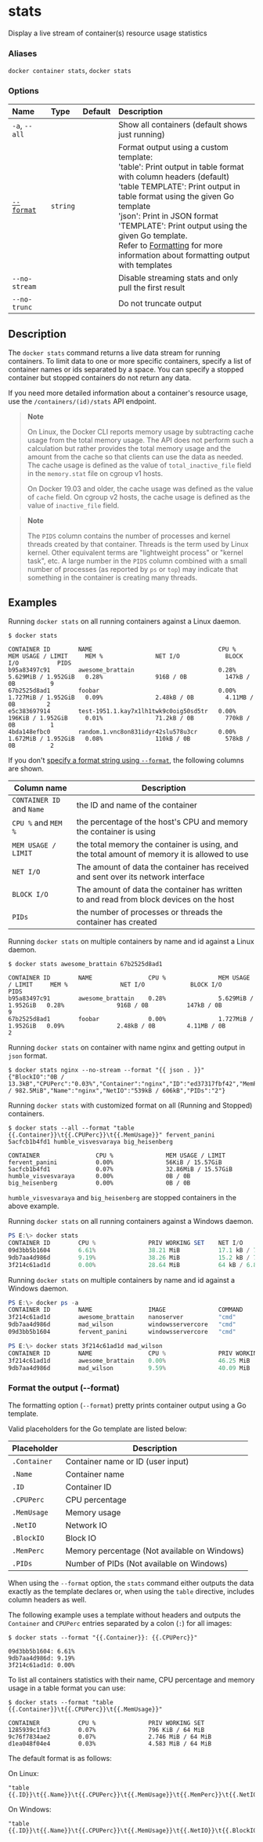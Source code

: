 # stats

<!---MARKER_GEN_START-->
Display a live stream of container(s) resource usage statistics

### Aliases

`docker container stats`, `docker stats`

### Options

| Name                  | Type     | Default | Description                                                                                                                                                                                                                                                                                                                                                                                                                          |
|:----------------------|:---------|:--------|:-------------------------------------------------------------------------------------------------------------------------------------------------------------------------------------------------------------------------------------------------------------------------------------------------------------------------------------------------------------------------------------------------------------------------------------|
| `-a`, `--all`         |          |         | Show all containers (default shows just running)                                                                                                                                                                                                                                                                                                                                                                                     |
| [`--format`](#format) | `string` |         | Format output using a custom template:<br>'table':            Print output in table format with column headers (default)<br>'table TEMPLATE':   Print output in table format using the given Go template<br>'json':             Print in JSON format<br>'TEMPLATE':         Print output using the given Go template.<br>Refer to [Formatting](https://docs.docker.com/go/formatting/) for more information about formatting output with templates |
| `--no-stream`         |          |         | Disable streaming stats and only pull the first result                                                                                                                                                                                                                                                                                                                                                                               |
| `--no-trunc`          |          |         | Do not truncate output                                                                                                                                                                                                                                                                                                                                                                                                               |


<!---MARKER_GEN_END-->

## Description

The `docker stats` command returns a live data stream for running containers. To
limit data to one or more specific containers, specify a list of container names
or ids separated by a space. You can specify a stopped container but stopped
containers do not return any data.

If you need more detailed information about a container's resource usage, use
the `/containers/(id)/stats` API endpoint.

> **Note**
>
> On Linux, the Docker CLI reports memory usage by subtracting cache usage from
> the total memory usage. The API does not perform such a calculation but rather
> provides the total memory usage and the amount from the cache so that clients
> can use the data as needed. The cache usage is defined as the value of
> `total_inactive_file` field in the `memory.stat` file on cgroup v1 hosts.
>
> On Docker 19.03 and older, the cache usage was defined as the value of `cache`
> field. On cgroup v2 hosts, the cache usage is defined as the value of
> `inactive_file` field.

> **Note**
>
> The `PIDS` column contains the number of processes and kernel threads created
> by that container. Threads is the term used by Linux kernel. Other equivalent
> terms are "lightweight process" or "kernel task", etc. A large number in the
> `PIDS` column combined with a small number of processes (as reported by `ps`
> or `top`) may indicate that something in the container is creating many threads.

## Examples

Running `docker stats` on all running containers against a Linux daemon.

```console
$ docker stats

CONTAINER ID        NAME                                    CPU %               MEM USAGE / LIMIT     MEM %               NET I/O             BLOCK I/O           PIDS
b95a83497c91        awesome_brattain                        0.28%               5.629MiB / 1.952GiB   0.28%               916B / 0B           147kB / 0B          9
67b2525d8ad1        foobar                                  0.00%               1.727MiB / 1.952GiB   0.09%               2.48kB / 0B         4.11MB / 0B         2
e5c383697914        test-1951.1.kay7x1lh1twk9c0oig50sd5tr   0.00%               196KiB / 1.952GiB     0.01%               71.2kB / 0B         770kB / 0B          1
4bda148efbc0        random.1.vnc8on831idyr42slu578u3cr      0.00%               1.672MiB / 1.952GiB   0.08%               110kB / 0B          578kB / 0B          2
```

If you don't [specify a format string using `--format`](#format), the
following columns are shown.

| Column name               | Description                                                                                   |
|---------------------------|-----------------------------------------------------------------------------------------------|
| `CONTAINER ID` and `Name` | the ID and name of the container                                                              |
| `CPU %` and `MEM %`       | the percentage of the host's CPU and memory the container is using                            |
| `MEM USAGE / LIMIT`       | the total memory the container is using, and the total amount of memory it is allowed to use  |
| `NET I/O`                 | The amount of data the container has received and sent over its network interface             |
| `BLOCK I/O`               | The amount of data the container has written to and read from block devices on the host       |
| `PIDs`                    | the number of processes or threads the container has created                                  |

Running `docker stats` on multiple containers by name and id against a Linux daemon.

```console
$ docker stats awesome_brattain 67b2525d8ad1

CONTAINER ID        NAME                CPU %               MEM USAGE / LIMIT     MEM %               NET I/O             BLOCK I/O           PIDS
b95a83497c91        awesome_brattain    0.28%               5.629MiB / 1.952GiB   0.28%               916B / 0B           147kB / 0B          9
67b2525d8ad1        foobar              0.00%               1.727MiB / 1.952GiB   0.09%               2.48kB / 0B         4.11MB / 0B         2
```

Running `docker stats` on container with name nginx and getting output in `json` format.

```console
$ docker stats nginx --no-stream --format "{{ json . }}"
{"BlockIO":"0B / 13.3kB","CPUPerc":"0.03%","Container":"nginx","ID":"ed37317fbf42","MemPerc":"0.24%","MemUsage":"2.352MiB / 982.5MiB","Name":"nginx","NetIO":"539kB / 606kB","PIDs":"2"}
```

Running `docker stats` with customized format on all (Running and Stopped) containers.

```console
$ docker stats --all --format "table {{.Container}}\t{{.CPUPerc}}\t{{.MemUsage}}" fervent_panini 5acfcb1b4fd1 humble_visvesvaraya big_heisenberg

CONTAINER                CPU %               MEM USAGE / LIMIT
fervent_panini           0.00%               56KiB / 15.57GiB
5acfcb1b4fd1             0.07%               32.86MiB / 15.57GiB
humble_visvesvaraya      0.00%               0B / 0B
big_heisenberg           0.00%               0B / 0B
```

`humble_visvesvaraya` and `big_heisenberg` are stopped containers in the above example.

Running `docker stats` on all running containers against a Windows daemon.

```powershell
PS E:\> docker stats
CONTAINER ID        CPU %               PRIV WORKING SET    NET I/O             BLOCK I/O
09d3bb5b1604        6.61%               38.21 MiB           17.1 kB / 7.73 kB   10.7 MB / 3.57 MB
9db7aa4d986d        9.19%               38.26 MiB           15.2 kB / 7.65 kB   10.6 MB / 3.3 MB
3f214c61ad1d        0.00%               28.64 MiB           64 kB / 6.84 kB     4.42 MB / 6.93 MB
```

Running `docker stats` on multiple containers by name and id against a Windows daemon.

```powershell
PS E:\> docker ps -a
CONTAINER ID        NAME                IMAGE               COMMAND             CREATED             STATUS              PORTS               NAMES
3f214c61ad1d        awesome_brattain    nanoserver          "cmd"               2 minutes ago       Up 2 minutes                            big_minsky
9db7aa4d986d        mad_wilson          windowsservercore   "cmd"               2 minutes ago       Up 2 minutes                            mad_wilson
09d3bb5b1604        fervent_panini      windowsservercore   "cmd"               2 minutes ago       Up 2 minutes                            affectionate_easley

PS E:\> docker stats 3f214c61ad1d mad_wilson
CONTAINER ID        NAME                CPU %               PRIV WORKING SET    NET I/O             BLOCK I/O
3f214c61ad1d        awesome_brattain    0.00%               46.25 MiB           76.3 kB / 7.92 kB   10.3 MB / 14.7 MB
9db7aa4d986d        mad_wilson          9.59%               40.09 MiB           27.6 kB / 8.81 kB   17 MB / 20.1 MB
```

### <a name="format"></a> Format the output (--format)

The formatting option (`--format`) pretty prints container output
using a Go template.

Valid placeholders for the Go template are listed below:

| Placeholder  | Description                                  |
|--------------|----------------------------------------------|
| `.Container` | Container name or ID (user input)            |
| `.Name`      | Container name                               |
| `.ID`        | Container ID                                 |
| `.CPUPerc`   | CPU percentage                               |
| `.MemUsage`  | Memory usage                                 |
| `.NetIO`     | Network IO                                   |
| `.BlockIO`   | Block IO                                     |
| `.MemPerc`   | Memory percentage (Not available on Windows) |
| `.PIDs`      | Number of PIDs (Not available on Windows)    |

When using the `--format` option, the `stats` command either
outputs the data exactly as the template declares or, when using the
`table` directive, includes column headers as well.

The following example uses a template without headers and outputs the
`Container` and `CPUPerc` entries separated by a colon (`:`) for all images:

```console
$ docker stats --format "{{.Container}}: {{.CPUPerc}}"

09d3bb5b1604: 6.61%
9db7aa4d986d: 9.19%
3f214c61ad1d: 0.00%
```

To list all containers statistics with their name, CPU percentage and memory
usage in a table format you can use:

```console
$ docker stats --format "table {{.Container}}\t{{.CPUPerc}}\t{{.MemUsage}}"

CONTAINER           CPU %               PRIV WORKING SET
1285939c1fd3        0.07%               796 KiB / 64 MiB
9c76f7834ae2        0.07%               2.746 MiB / 64 MiB
d1ea048f04e4        0.03%               4.583 MiB / 64 MiB
```

The default format is as follows:

On Linux:

    "table {{.ID}}\t{{.Name}}\t{{.CPUPerc}}\t{{.MemUsage}}\t{{.MemPerc}}\t{{.NetIO}}\t{{.BlockIO}}\t{{.PIDs}}"

On Windows:

    "table {{.ID}}\t{{.Name}}\t{{.CPUPerc}}\t{{.MemUsage}}\t{{.NetIO}}\t{{.BlockIO}}"

